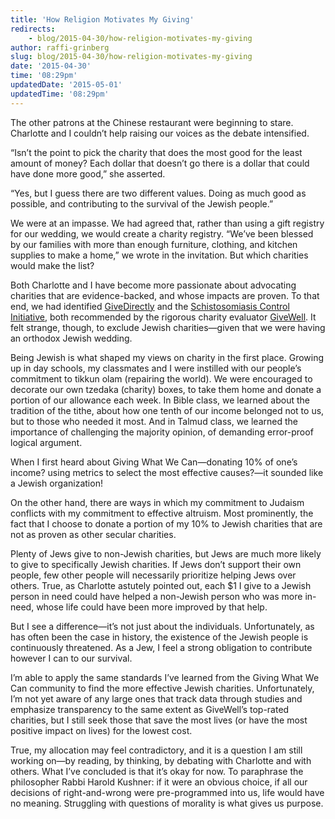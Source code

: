```yaml
---
title: 'How Religion Motivates My Giving'
redirects:
    - blog/2015-04-30/how-religion-motivates-my-giving
author: raffi-grinberg
slug: blog/2015-04-30/how-religion-motivates-my-giving
date: '2015-04-30'
time: '08:29pm'
updatedDate: '2015-05-01'
updatedTime: '08:29pm'
---
```

The other patrons at the Chinese restaurant were beginning to stare. Charlotte and I couldn’t help raising our voices as the debate intensified.

“Isn’t the point to pick the charity that does the most good for the least amount of money? Each dollar that doesn’t go there is a dollar that could have done more good,” she asserted.

“Yes, but I guess there are two different values. Doing as much good as possible, and contributing to the survival of the Jewish people.”

We were at an impasse. We had agreed that, rather than using a gift registry for our wedding, we would create a charity registry. “We’ve been blessed by our families with more than enough furniture, clothing, and kitchen supplies to make a home,” we wrote in the invitation. But which charities would make the list?

Both Charlotte and I have become more passionate about advocating charities that are evidence-backed, and whose impacts are proven. To that end, we had identified [GiveDirectly](https://www.givedirectly.org/) and the [Schistosomiasis Control Initiative](https://www.givingwhatwecan.org/top-charities/schistosomiasis-control-initiative), both recommended by the rigorous charity evaluator [GiveWell](http://www.givewell.org/). It felt strange, though, to exclude Jewish charities—given that we were having an orthodox Jewish wedding.

Being Jewish is what shaped my views on charity in the first place. Growing up in day schools, my classmates and I were instilled with our people’s commitment to tikkun olam (repairing the world). We were encouraged to decorate our own tzedaka (charity) boxes, to take them home and donate a portion of our allowance each week. In Bible class, we learned about the tradition of the tithe, about how one tenth of our income belonged not to us, but to those who needed it most. And in Talmud class, we learned the importance of challenging the majority opinion, of demanding error-proof logical argument.

When I first heard about Giving What We Can—donating 10% of one’s income? using metrics to select the most effective causes?—it sounded like a Jewish organization!

On the other hand, there are ways in which my commitment to Judaism conflicts with my commitment to effective altruism. Most prominently, the fact that I choose to donate a portion of my 10% to Jewish charities that are not as proven as other secular charities.

Plenty of Jews give to non-Jewish charities, but Jews are much more likely to give to specifically Jewish charities. If Jews don’t support their own people, few other people will necessarily prioritize helping Jews over others. True, as Charlotte astutely pointed out, each $1 I give to a Jewish person in need could have helped a non-Jewish person who was more in-need, whose life could have been more improved by that help.

But I see a difference—it’s not just about the individuals. Unfortunately, as has often been the case in history, the existence of the Jewish people is continuously threatened. As a Jew, I feel a strong obligation to contribute however I can to our survival.

I’m able to apply the same standards I’ve learned from the Giving What We Can community to find the more effective Jewish charities. Unfortunately, I’m not yet aware of any large ones that track data through studies and emphasize transparency to the same extent as GiveWell’s top-rated charities, but I still seek those that save the most lives (or have the most positive impact on lives) for the lowest cost.

True, my allocation may feel contradictory, and it is a question I am still working on—by reading, by thinking, by debating with Charlotte and with others. What I’ve concluded is that it’s okay for now. To paraphrase the philosopher Rabbi Harold Kushner: if it were an obvious choice, if all our decisions of right-and-wrong were pre-programmed into us, life would have no meaning. Struggling with questions of morality is what gives us purpose.